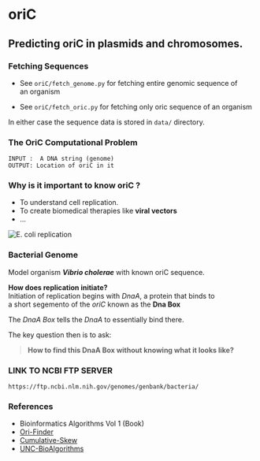 # oriC

Predicting oriC in plasmids and chromosomes.
---

### Fetching Sequences

- See ```oriC/fetch_genome.py``` for fetching entire genomic sequence of   
an organism

- See ```oriC/fetch_oric.py``` for fetching only
oric sequence of an organism

In either case the sequence data is stored in ```data/``` directory.  
### The OriC Computational Problem
```INPUT :  A DNA string (genome)```  
```OUTPUT: Location of oriC in it```  


### Why is it important to know oriC ?
- To understand cell replication.
- To create biomedical therapies like **viral vectors**
- ...

![E. coli replication](https://upload.wikimedia.org/wikipedia/commons/8/8a/Subhash_nucleoid_01.png)

### Bacterial Genome
 Model organism _**Vibrio cholerae**_ with known oriC sequence.  
   
 **How does replication initiate?**  
 Initiation of replication begins with _DnaA_, a protein that binds to   
 a short segemento of the _oriC_ known as the **Dna Box**   
   
 The _DnaA Box_ tells the _DnaA_ to essentially bind there.  
   
 The key question then is to ask:  
 > **How to find this DnaA Box without knowing what it looks like?**

### LINK TO NCBI FTP SERVER
`https://ftp.ncbi.nlm.nih.gov/genomes/genbank/bacteria/`
### References
- Bioinformatics Algorithms Vol 1 (Book)
- [Ori-Finder](http://origin.tubic.org/Ori-Finder/)  
- [Cumulative-Skew](https://academic.oup.com/nar/article/26/10/2286/1030593)  
- [UNC-BioAlgorithms](http://csbio.unc.edu/mcmillan/Comp555S16/Lecture02.html#Where-Does-Replication-Begin?)
